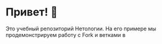 # Привет! 👋

Это учебный репозиторий Нетологии. На его примере мы продемонстрируем работу с Fork и ветками в